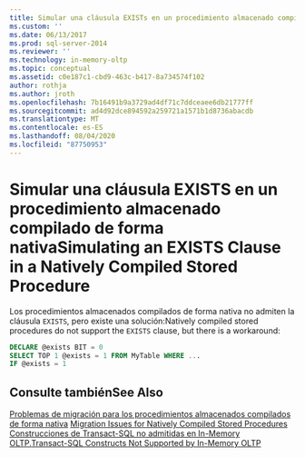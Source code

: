 ```yaml
---
title: Simular una cláusula EXISTs en un procedimiento almacenado compilado de forma nativa | Microsoft Docs
ms.custom: ''
ms.date: 06/13/2017
ms.prod: sql-server-2014
ms.reviewer: ''
ms.technology: in-memory-oltp
ms.topic: conceptual
ms.assetid: c0e187c1-cbd9-463c-b417-8a734574f102
author: rothja
ms.author: jroth
ms.openlocfilehash: 7b16491b9a3729ad4df71c7ddceaee6db21777ff
ms.sourcegitcommit: ad4d92dce894592a259721a1571b1d8736abacdb
ms.translationtype: MT
ms.contentlocale: es-ES
ms.lasthandoff: 08/04/2020
ms.locfileid: "87750953"
---
```

# <a name="simulating-an-exists-clause-in-a-natively-compiled-stored-procedure"></a><span data-ttu-id="61a58-102">Simular una cláusula EXISTS en un procedimiento almacenado compilado de forma nativa</span><span class="sxs-lookup"><span data-stu-id="61a58-102">Simulating an EXISTS Clause in a Natively Compiled Stored Procedure</span></span>
  <span data-ttu-id="61a58-103">Los procedimientos almacenados compilados de forma nativa no admiten la cláusula `EXISTS`, pero existe una solución:</span><span class="sxs-lookup"><span data-stu-id="61a58-103">Natively compiled stored procedures do not support the `EXISTS` clause, but there is a workaround:</span></span>  
  
```sql  
DECLARE @exists BIT = 0  
SELECT TOP 1 @exists = 1 FROM MyTable WHERE ...  
IF @exists = 1  
```  
  
## <a name="see-also"></a><span data-ttu-id="61a58-104">Consulte también</span><span class="sxs-lookup"><span data-stu-id="61a58-104">See Also</span></span>  
 <span data-ttu-id="61a58-105">[Problemas de migración para los procedimientos almacenados compilados de forma nativa](migration-issues-for-natively-compiled-stored-procedures.md) </span><span class="sxs-lookup"><span data-stu-id="61a58-105">[Migration Issues for Natively Compiled Stored Procedures](migration-issues-for-natively-compiled-stored-procedures.md) </span></span>  
 [<span data-ttu-id="61a58-106">Construcciones de Transact-SQL no admitidas en In-Memory OLTP.</span><span class="sxs-lookup"><span data-stu-id="61a58-106">Transact-SQL Constructs Not Supported by In-Memory OLTP</span></span>](transact-sql-constructs-not-supported-by-in-memory-oltp.md)  
  
  
